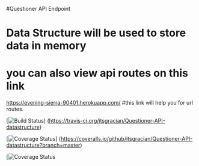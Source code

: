 #Questioner API Endpoint


# Data Structure will be used to store data in memory

# you can also view api routes on this link
https://evening-sierra-90401.herokuapp.com/
#this link will help you for url routes.

[![Build Status](https://travis-ci.org/itsgracian/Questioner-API-datastructure.svg?branch=master)]
(https://travis-ci.org/itsgracian/Questioner-API-datastructure)

[![Coverage Status](https://coveralls.io/repos/github/itsgracian/Questioner-API-datastructure/badge.svg?branch=master)]
(https://coveralls.io/github/itsgracian/Questioner-API-datastructure?branch=master)

[![Coverage Status](https://codeclimate.com/github/itsgracian/Questioner-API-datastructure)
